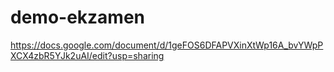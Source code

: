 # demo-ekzamen
https://docs.google.com/document/d/1geFOS6DFAPVXinXtWp16A_bvYWpPXCX4zbR5YJk2uAI/edit?usp=sharing
